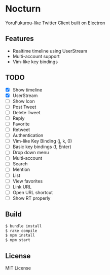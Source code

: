 # Nocturn

YoruFukurou-like Twitter Client built on Electron

## Features
- Realtime timeline using UserStream
- Multi-account support
- Vim-like key bindings

## TODO

- [x] Show timeline
- [x] UserStream
- [ ] Show Icon
- [ ] Post Tweet
- [ ] Delete Tweet
- [ ] Reply
- [ ] Favorite
- [ ] Retweet
- [ ] Authentication
- [ ] Vim-like Key Binding (j, k, 0)
- [ ] Basic key bindings (f, Enter)
- [ ] Drop down menu
- [ ] Multi-account
- [ ] Search
- [ ] Mention
- [ ] List
- [ ] View favorites
- [ ] Link URL
- [ ] Open URL shortcut
- [ ] Show RT properly

## Build

```bash
$ bundle install
$ rake compile
$ npm install
$ npm start
```

## License

MIT License
